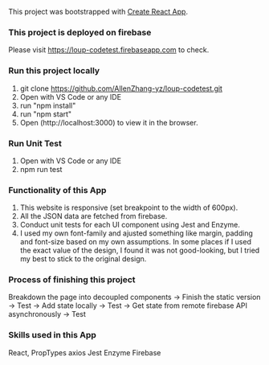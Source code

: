 This project was bootstrapped with [Create React App](https://github.com/facebook/create-react-app).

### This project is deployed on firebase

Please visit https://loup-codetest.firebaseapp.com to check.

### Run this project locally

1. git clone https://github.com/AllenZhang-yz/loup-codetest.git
2. Open with VS Code or any IDE
3. run "npm install"
4. run "npm start"
5. Open (http://localhost:3000) to view it in the browser.

### Run Unit Test

1. Open with VS Code or any IDE
2. npm run test

### Functionality of this App

1. This website is responsive (set breakpoint to the width of 600px).
2. All the JSON data are fetched from firebase.
3. Conduct unit tests for each UI component using Jest and Enzyme.
4. I used my own font-family and ajusted something like margin, padding and font-size based on my own assumptions. In some places if I used the exact value of the design, I found it was not good-looking, but I tried my best to stick to the original design.

### Process of finishing this project

Breakdown the page into decoupled components -> Finish the static version -> Test -> Add state locally -> Test -> Get state from remote firebase API asynchronously -> Test

### Skills used in this App

React, PropTypes axios Jest Enzyme Firebase
